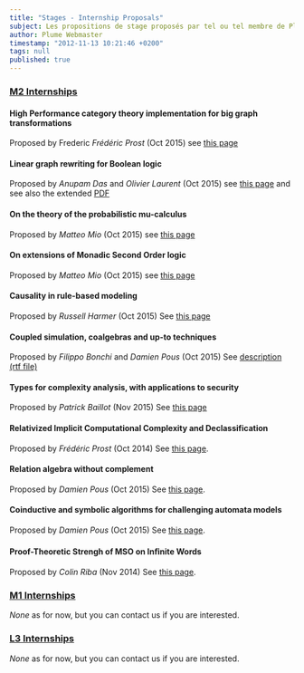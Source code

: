 ```yaml
---
title: "Stages - Internship Proposals"
subject: Les propositions de stage proposés par tel ou tel membre de Plume.
author: Plume Webmaster
timestamp: "2012-11-13 10:21:46 +0200"
tags: null
published: true
---
```





###  [M2 Internships][9]

#### High Performance category theory implementation for big graph transformations
Proposed by Frederic *Frédéric Prost* (Oct 2015)
see [this page](http://perso.ens-lyon.fr/frederic.prost/Impl_Cat.html)

#### Linear graph rewriting for Boolean logic
Proposed by *Anupam Das* and *Olivier Laurent* (Oct 2015) 
see [this page]( http://perso.ens-lyon.fr/laurent.lefevre/M2IF/StagesM2/sujets.html#l1.106)
and see also the extended [PDF]( http://www.anupamdas.com/linear-rewriting.pdf)

#### On the theory of the probabilistic mu-calculus
Proposed by *Matteo Mio* (Oct 2015)
see [this page](http://perso.ens-lyon.fr/matteo.mio/doku.php?id=m2)

#### On extensions of Monadic Second Order logic
Proposed by *Matteo Mio* (Oct 2015)
see [this page](http://perso.ens-lyon.fr/matteo.mio/doku.php?id=m2)

#### Causality in rule-based modeling
Proposed by *Russell Harmer* (Oct 2015)
See [this page](http://perso.ens-lyon.fr/russell.harmer/stage.html)

#### Coupled simulation, coalgebras and up-to techniques 
Proposed by *Filippo Bonchi* and *Damien Pous* (Oct 2015)
See [description (rtf file)](http://perso.ens-lyon.fr/filippo.bonchi/internship.rtf)

#### Types for complexity analysis, with applications to security 
Proposed by *Patrick Baillot* (Nov 2015)
See [this page](http://perso.ens-lyon.fr/patrick.baillot/STAGES/2016/sujet_typesforcomplexity.pdf)

#### Relativized Implicit Computational Complexity and Declassification
Proposed by *Frédéric Prost* (Oct  2014)
See [this page](http://perso.ens-lyon.fr/frederic.prost/Oracles.htm).
#### Relation algebra without complement
Proposed by *Damien Pous* (Oct 2015)
See [this page](http://perso.ens-lyon.fr/damien.pous/stages.html).
#### Coinductive and symbolic algorithms for challenging automata models
Proposed by *Damien Pous* (Oct 2015)
See [this page](http://perso.ens-lyon.fr/damien.pous/stages.html).
#### Proof-Theoretic Strengh of MSO on Inﬁnite Words
Proposed by *Colin Riba* (Nov 2014)
See [this page](http://perso.ens-lyon.fr/colin.riba/sujets/mso-arith-M2-2015.pdf).

###  [M1 Internships][8]

_None_ as for now, but you can contact us if you are interested.

###  [L3 Internships][7]

_None_ as for now, but you can contact us if you are interested.


[7]: http://www.ens-lyon.fr/DI/stageL3
[8]: http://www.ens-lyon.fr/DI/stageM1
[9]: http://perso.ens-lyon.fr/laurent.lefevre/M2IF/StagesM2
[10]: http://perso.ens-lyon.fr/patrick.baillot/STAGES/2011/sujet1_2011.pdf
[11]: http://perso.ens-lyon.fr/daniel.hirschkoff/Stages/dhol-choco.pdf
[12]: http://perso.ens-lyon.fr/daniel.hirschkoff/Stages/dhds-compl.pdf
[13]: http://perso.ens-lyon.fr/daniel.hirschkoff/Stages/dhds-lambda.pdf
